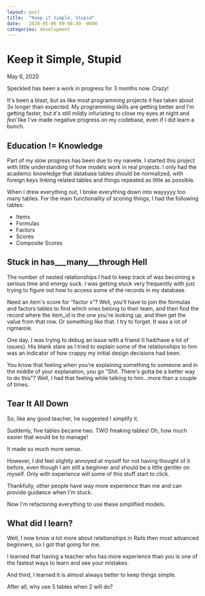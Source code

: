 ```yaml
---
layout: post
title:  "Keep it Simple, Stupid"
date:   2020-05-06 09:08:49 -0600
categories: development
---
```


# Keep it Simple, Stupid
May 6, 2020


Speckled has been a work in progress for 3 months now. Crazy!

It's been a blast, but as like most programming projects it has taken about 3x longer than expected. My programming skills are getting better and I'm getting faster, but it's still mildly infuriating to close my eyes at night and _feel_ like I've made negative progress on my codebase, even if I did learn a bunch. 

## Education != Knowledge

Part of my slow progress has been due to my naivete. I started this project with little understanding of how models work in real projects. I only had the academic knowledge that database tables should be normalized, with foreign keys linking related tables and things repeated as little as possible. 

When I drew everything out, I broke everything down into wayyyyy too many tables. For the main functionality of scoring things, I had the following tables:

* Items
* Formulas
* Factors
* Scores
* Composite Scores

## Stuck in has___many___through Hell

The number of nested relationships I had to keep track of was becoming a serious time and energy suck. I was getting stuck very frequently with just trying to figure out how to access some of the records in my database. 

Need an item's score for "factor x"? Well, you'll have to join the formulas and factors tables to find which ones belong to their team, and then find the record where the item_id is the one you're looking up, and then get the value from that row. Or something like that. I try to forget. It was a lot of rigmarole.

One day, I was trying to debug an issue with a friend (I had/have a lot of issues). His blank stare as I tried to explain some of the relationships to him was an indicator of how crappy my initial design decisions had been. 

You know that feeling when you're explaining something to someone and in the middle of your explanation, you go "Shit. There's gotta be a better way to do this"? Well, I had that feeling while talking to him...more than a couple of times. 

## Tear It All Down

So, like any good teacher, he suggested I simplify it. 

Suddenly, five tables became two. TWO freaking tables! Oh, how much easier that would be to manage! 

It made so much more sense. 

However, I did feel slightly annoyed at myself for not having thought of it before, even though I am still a beginner and should be a little gentler on myself. Only with experience will some of this stuff start to click. 

Thankfully, other people have way more experience than me and can provide guidance when I'm stuck. 

Now I'm refactoring everything to use these simplified models. 


## What did I learn?

Well, I now know _a lot_ more about relationships in Rails then most advanced beginners, so I got that going for me. 

I learned that having a teacher who has more experience than you is one of the fastest ways to learn and see your mistakes.

And third, I learned it is almost always better to keep things simple. 

After all, why use 5 tables when 2 will do?